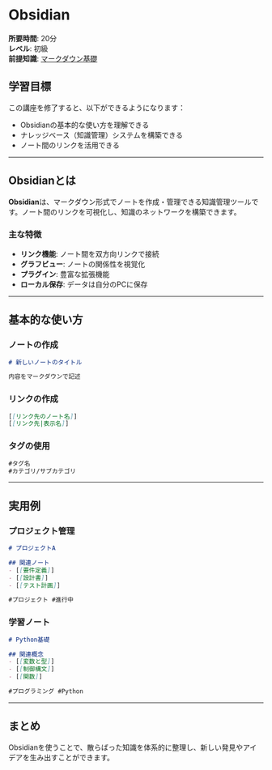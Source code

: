 # Obsidian

**所要時間**: 20分  
**レベル**: 初級  
**前提知識**: [マークダウン基礎](../基本/マークダウン基礎.md)

## 学習目標

この講座を修了すると、以下ができるようになります：
- Obsidianの基本的な使い方を理解できる
- ナレッジベース（知識管理）システムを構築できる
- ノート間のリンクを活用できる

---

## Obsidianとは

**Obsidian**は、マークダウン形式でノートを作成・管理できる知識管理ツールです。ノート間のリンクを可視化し、知識のネットワークを構築できます。

### 主な特徴

- **リンク機能**: ノート間を双方向リンクで接続
- **グラフビュー**: ノートの関係性を視覚化
- **プラグイン**: 豊富な拡張機能
- **ローカル保存**: データは自分のPCに保存

---

## 基本的な使い方

### ノートの作成

```markdown
# 新しいノートのタイトル

内容をマークダウンで記述
```

### リンクの作成

```markdown
[[リンク先のノート名]]
[[リンク先|表示名]]
```

### タグの使用

```markdown
#タグ名
#カテゴリ/サブカテゴリ
```

---

## 実用例

### プロジェクト管理
```markdown
# プロジェクトA

## 関連ノート
- [[要件定義]]
- [[設計書]]
- [[テスト計画]]

#プロジェクト #進行中
```

### 学習ノート
```markdown
# Python基礎

## 関連概念
- [[変数と型]]
- [[制御構文]]
- [[関数]]

#プログラミング #Python
```

---

## まとめ

Obsidianを使うことで、散らばった知識を体系的に整理し、新しい発見やアイデアを生み出すことができます。
